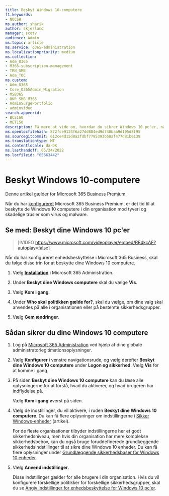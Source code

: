 ```yaml
---
title: Beskyt Windows 10-computere
f1.keywords:
- NOCSH
ms.author: sharik
author: skjerland
manager: scotv
audience: Admin
ms.topic: article
ms.service: o365-administration
ms.localizationpriority: medium
ms.collection:
- Adm_O365
- M365-subscription-management
- TRN_SMB
- Adm_TOC
ms.custom:
- Adm_O365
- Core_O365Admin_Migration
- MSB365
- OKR_SMB_M365
- AdminSurgePortfolio
- adminvideo
search.appverid:
- BCS160
- MET150
description: Få mere at vide om, hvordan du sikrer Windows 10 pc'er, når du har konfigureret Microsoft 365 Business Premium.
ms.openlocfilehash: 872fce9124f6a27dd884ed9d740baa9d195d8f95
ms.sourcegitcommit: 612ce4d15d8a2fdbf7795393b50af477d81b6139
ms.translationtype: MT
ms.contentlocale: da-DK
ms.lasthandoff: 05/24/2022
ms.locfileid: "65663442"
---
```

# <a name="secure-windows-10-computers"></a>Beskyt Windows 10-computere

Denne artikel gælder for Microsoft 365 Business Premium.

Når du har [konfigureret](/microsoft-365/business-premium/m365bp-setup) Microsoft 365 Business Premium, er det tid til at beskytte de Windows 10 computere i din organisation mod tyveri og skadelige trusler som virus og malware.

## <a name="watch-secure-your-windows-10-pcs"></a>Se med: Beskyt dine Windows 10 pc'er

> [!VIDEO https://www.microsoft.com/videoplayer/embed/RE4kcAF?autoplay=false]

Når du har konfigureret enhedsbeskyttelse i Microsoft 365 Business, skal du følge disse trin for at beskytte dine Windows 10 computere.

1. Vælg <a href="https://go.microsoft.com/fwlink/p/?linkid=2171997" target="_blank">**Installation**</a> i Microsoft 365 Administration.

2. Under **Beskyt dine Windows computere** skal du vælge **Vis**.

3. Vælg  **Kom i gang**.

4. Under **Who skal politikken gælde for?**, skal du vælge, om dine valg skal anvendes på alle i organisationen eller på bestemte sikkerhedsgrupper.

5. Vælg  **Gem ændringer**.

## <a name="to-secure-your-windows-10-computers"></a>Sådan sikrer du dine Windows 10 computere

1. Log på [Microsoft 365 Administration](https://admin.microsoft.com) ved hjælp af dine globale administratorlegitimationsoplysninger. 

2. Vælg **Konfigurer** i venstre navigationsrude, og vælg derefter **Beskyt dine Windows 10 computere** under **Logon og sikkerhed**. Vælg **Vis** for at komme i gang.

3. På siden **Beskyt dine Windows 10 computere** kan du læse alle oplysningerne for at forstå, hvad du aktiverer, og hvad brugeren har indflydelse på.

    Vælg **Kom i gang** øverst på siden.

4. Vælg de indstillinger, du vil aktivere, i ruden **Beskyt dine Windows 10 computere**. Du kan få flere oplysninger om indstillingerne i [Sikker Windows-enheder](../../business-premium/m365bp-secure-windows-devices.md) (artikel). 
    
    For de fleste organisationer tilbyder indstillingerne her et godt sikkerhedsniveau, men hvis din organisation har mere komplekse sikkerhedsbehov, kan du også bruge foruddefinerede grundlæggende sikkerhedsindstillinger til at sikre dine Windows 10 enheder. Du kan få flere oplysninger under [Grundlæggende sikkerhedsbaser for Windows 10 enheder](/mem/intune/protect/security-baselines).   

5. Vælg **Anvend indstillinger**.

    Disse indstillinger gælder for alle brugere i din organisation. Hvis du vil konfigurere forskellige politikker for forskellige sikkerhedsgrupper, skal du se [Angiv indstillinger for enhedsbeskyttelse for Windows 10 pc'er](../../business-premium/m365bp-protection-settings-for-windows-10-devices.md).
